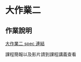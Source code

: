 # 大作業二

## 作業說明
[大作業二 spec 連結](https://hackmd.io/-ODC0ijrRlGo1GZYDV9lqA?view#2022-%E8%B3%87%E8%8A%BD-CC-%E5%A4%A7%E4%BD%9C%E6%A5%AD%E4%BA%8C---SPEC)

課程簡報以及影片請到課程講義查看

